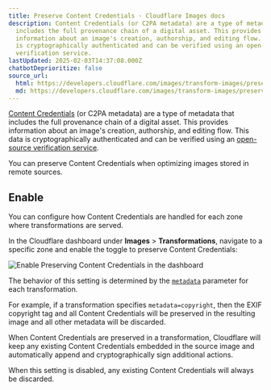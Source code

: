 ```yaml
---
title: Preserve Content Credentials · Cloudflare Images docs
description: Content Credentials (or C2PA metadata) are a type of metadata that
  includes the full provenance chain of a digital asset. This provides
  information about an image's creation, authorship, and editing flow. This data
  is cryptographically authenticated and can be verified using an open-source
  verification service.
lastUpdated: 2025-02-03T14:37:08.000Z
chatbotDeprioritize: false
source_url:
  html: https://developers.cloudflare.com/images/transform-images/preserve-content-credentials/
  md: https://developers.cloudflare.com/images/transform-images/preserve-content-credentials/index.md
---
```


[Content Credentials](https://contentcredentials.org/) (or C2PA metadata) are a type of metadata that includes the full provenance chain of a digital asset. This provides information about an image's creation, authorship, and editing flow. This data is cryptographically authenticated and can be verified using an [open-source verification service](https://contentcredentials.org/verify).

You can preserve Content Credentials when optimizing images stored in remote sources.

## Enable

You can configure how Content Credentials are handled for each zone where transformations are served.

In the Cloudflare dashboard under **Images** > **Transformations**, navigate to a specific zone and enable the toggle to preserve Content Credentials:

![Enable Preserving Content Credentials in the dashboard](https://developers.cloudflare.com/_astro/preserve-content-credentials.BDptgOn0_1TjaGK.webp)

The behavior of this setting is determined by the [`metadata`](https://developers.cloudflare.com/images/transform-images/transform-via-url/#metadata) parameter for each transformation.

For example, if a transformation specifies `metadata=copyright`, then the EXIF copyright tag and all Content Credentials will be preserved in the resulting image and all other metadata will be discarded.

When Content Credentials are preserved in a transformation, Cloudflare will keep any existing Content Credentials embedded in the source image and automatically append and cryptographically sign additional actions.

When this setting is disabled, any existing Content Credentials will always be discarded.
